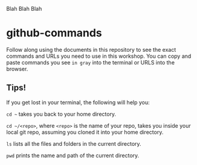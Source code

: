 
Blah Blah Blah
# github-commands
Follow along using the documents in this repository to see the exact commands and URLs you need to use in this workshop. You can copy and paste commands you see `in gray` into the terminal or URLS into the browser. 

## Tips!
If you get lost in your terminal, the following will help you:

`cd ~` takes you back to your home directory.  

`cd ~/<repo>`, where `<repo>` is the name of your repo, takes you inside your local git repo, assuming you cloned it into your home directory.  

`ls` lists all the files and folders in the current directory.  

`pwd` prints the name and path of the current directory.  
